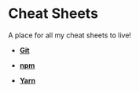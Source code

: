 # Cheat Sheets 

A place for all my cheat sheets to live!

- **[Git](git.md#useful-git-commands)**

- **[npm](npm.md#npm-plz)**

- **[Yarn](yarn.md#useful-yarn-commands)**

